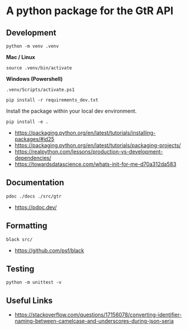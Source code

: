 # A python package for the GtR API


## Development

```
python -m venv .venv
```

**Mac / Linux**

```
source .venv/bin/activate
```

**Windows (Powershell)**

```
.venv/Scripts/activate.ps1
```

```
pip install -r requirements_dev.txt
```

Install the package within your local dev environment.

```
pip install -e .
```

- https://packaging.python.org/en/latest/tutorials/installing-packages/#id25
- https://packaging.python.org/en/latest/tutorials/packaging-projects/
- https://realpython.com/lessons/production-vs-development-dependencies/
- https://towardsdatascience.com/whats-init-for-me-d70a312da583

## Documentation

```
pdoc ./docs ./src/gtr
```

- https://pdoc.dev/

## Formatting

```
black src/
```

- https://github.com/psf/black

## Testing

```
python -m unittest -v
```


## Useful Links

- https://stackoverflow.com/questions/17156078/converting-identifier-naming-between-camelcase-and-underscores-during-json-seria